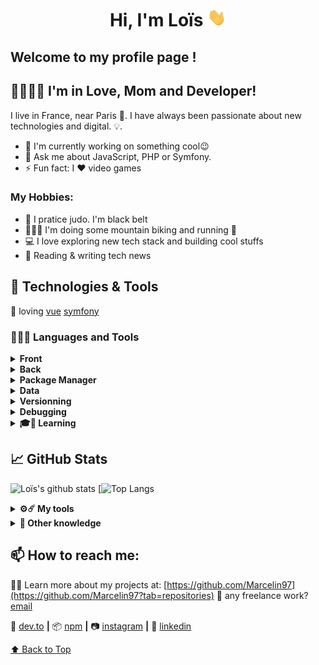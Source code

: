 <div align="center" id="header">
<br>
<h1>Hi, I'm Loïs <img src="./assets/gifs/wave_30w.gif" width="30px"></h1>
</div>

## Welcome to my profile page !
<!-- [visitors](https://visitor-badge.glitch.me/badge?page_id=Marcelin97&left_color=green&right_color=red) -->

## 👨‍👩‍👧‍👧 I'm in Love, Mom and Developer!

I live in France, near Paris 🥖. I have always been passionate about new technologies and digital. 💡.

- 🔭 I'm currently working on something cool😉
- 💬 Ask me about JavaScript, PHP or Symfony.
- ⚡ Fun fact: I ❤️ video games
<!-- - 🌱 I am currently working on creating my portfolio -->
<!-- - 🤝 I’m looking to collaborate on creating content -->
<!-- - 🤔 I’m looking for help with 3D -->

### My Hobbies:

- 🥋 I pratice judo. I'm black belt
- 🚴🏽‍♀️ I'm doing some mountain biking and running 👟
- 💻 I love exploring new tech stack and building cool stuffs
- 📰 Reading & writing tech news

## 🔧 Technologies & Tools

💜 loving [vue][vue] [symfony][symfony]

### 👨🏻‍💻 Languages and Tools <br />
<div>
	<details id="marcelin97">
		<summary><b>Front</b></summary>
		<table>
			<tr>
				<td align="center" width="96">
					<a href="#marcelin97">
						<img src="https://github.com/devicons/devicon/blob/master/icons/html5/html5-original.svg" title="HTML5" alt="HTML" width="40" height="40"/>&nbsp;
					</a>
				</td>
				<td align="center" width="96">
					<a href="#marcelin97">
						<img src="https://github.com/devicons/devicon/blob/master/icons/bootstrap/bootstrap-original-wordmark.svg" title="Booststrap 5" alt="Booststrap 5" width="40" height="40"/>&nbsp;
					</a>
				</td>
				<td align="center" width="96">
					<a href="#marcelin97">
						<img src="https://github.com/devicons/devicon/blob/master/icons/css3/css3-plain-wordmark.svg"  title="CSS 3" alt="CSS 3" width="40" height="40"/>&nbsp;
					</a>
				</td>
				<td align="center" width="96">
					<a href="#marcelin97">
						<img src="https://github.com/devicons/devicon/blob/master/icons/sass/sass-original.svg" title="SASS" alt="SASS" width="40" height="40"/>&nbsp;
					</a>
				</td>
				<td align="center" width="96">
					<a href="#marcelin97">
						<img src="https://github.com/devicons/devicon/blob/master/icons/javascript/javascript-original.svg" title="JavaScript" alt="JavaScript" width="40" height="40"/>&nbsp;
					</a>
				</td>
				<td align="center" width="96">
					<a href="#marcelin97">
						<img src="https://github.com/devicons/devicon/blob/master/icons/vuejs/vuejs-original-wordmark.svg" title="Vue.js" alt="Vue.js" width="40" height="40"/>&nbsp;
					</a>
				</td>
				<td align="center" width="96">
					<a href="#marcelin97">
						<img src="https://github.com/devicons/devicon/blob/master/icons/webpack/webpack-original-wordmark.svg" title="Webpack" alt="Webpack" width="40" height="40"/>&nbsp;
					</a>
				</td>
			</tr>
			</table>
			</details>
</div>
<div>
	<details id="marcelin97">
		<summary><b>Back</b></summary>
		<table>
			<tr>
				<td align="center" width="96">
					<a href="#marcelin97">
						<img src="https://github.com/devicons/devicon/blob/master/icons/nodejs/nodejs-original-wordmark.svg" title="NodeJS" alt="NodeJS" width="40" height="40"/>&nbsp;
					</a>
				</td>
				<td align="center" width="96">
					<a href="#marcelin97">
						<img src="https://github.com/devicons/devicon/blob/master/icons/express/express-original-wordmark.svg" title="Express" alt="Express" width="40" height="40"/>&nbsp;
					</a>
				</td>
				<td align="center" width="96">
					<a href="#marcelin97">
						<img src="https://github.com/devicons/devicon/blob/master/icons/symfony/symfony-original.svg" title="Symfony" alt="Symfony" width="40" height="40"/>&nbsp;
					</a>
				</td>	
			</tr>
			</table>
			</details>
</div>
<div>
	<details id="marcelin97">
		<summary><b>Package Manager</b></summary>
		<table>
			<tr>
				<td align="center" width="96">
					<a href="#marcelin97">
						<img src="https://github.com/devicons/devicon/blob/master/icons/npm/npm-original-wordmark.svg" title="NPM" alt="NPM" width="40" height="40"/>&nbsp;
					</a>
				</td>
				<td align="center" width="96">
					<a href="#marcelin97">
						<img src="https://github.com/devicons/devicon/blob/master/icons/composer/composer-line-wordmark.svg" title="Composer" alt="Composer" width="40" height="40"/>&nbsp;
					</a>
				</td>	
			</tr>
			</table>
			</details>
</div>
<div>
	<details id="marcelin97">
		<summary><b>Data</b></summary>
		<table>
			<tr>
				<td align="center" width="96">
					<a href="#marcelin97">
						<img src="https://github.com/devicons/devicon/blob/master/icons/mysql/mysql-original-wordmark.svg" title="MySQL"  alt="MySQL" width="40" height="40"/>&nbsp;
					</a>
				</td>
				<td align="center" width="96">
					<a href="#marcelin97">
						<img src="https://github.com/devicons/devicon/blob/master/icons/sequelize/sequelize-original-wordmark.svg" title="Sequelize" alt="Sequelize" width="40" height="40"/>&nbsp;
					</a>
				</td>
				<td align="center" width="96">
					<a href="#marcelin97">
						<img src="https://github.com/devicons/devicon/blob/master/icons/mongodb/mongodb-original-wordmark.svg" title="MongoDB" alt="MongoDB" width="40" height="40"/>&nbsp;
					</a>
				</td>
				<td align="center" width="96">
					<a href="#marcelin97">
						<img src="https://github.com/devicons/devicon/blob/master/icons/doctrine/doctrine-line-wordmark.svg" title="Doctrine" alt="Doctrine" width="40" height="40"/>&nbsp;
					</a>
				</td>
			</tr>
			</table>
			</details>
</div>
<div>
	<details id="marcelin97">
		<summary><b>Versionning</b></summary>
		<table>
			<tr>
				<td align="center" width="96">
					<a href="#marcelin97">
						<img src="https://github.com/devicons/devicon/blob/master/icons/git/git-original-wordmark.svg" title="Git" alt="Git" width="40" height="40"/>&nbsp;
					</a>
				</td>
				<td align="center" width="96">
					<a href="#marcelin97">
						<img src="https://github.com/devicons/devicon/blob/master/icons/github/github-original-wordmark.svg" title="GitHub" alt="GitHub" width="40" height="40"/>&nbsp;
					</a>
				</td>
				<td align="center" width="96">
					<a href="#marcelin97">
						<img src="https://github.com/devicons/devicon/blob/master/icons/gitlab/gitlab-original-wordmark.svg" title="GitLab" alt="GitLab" width="40" height="40"/>&nbsp;
					</a>
				</td>
			</tr>
			</table>
			</details>
</div>
<div>
	<details id="marcelin97">
		<summary><b>Debugging</b></summary>
		<table>
			<tr>
				<td align="center" width="96">
					<a href="#marcelin97">
						<img src="https://github.com/devicons/devicon/blob/master/icons/jest/jest-plain.svg" title="Jest"  alt="Jest" width="40" height="40"/>&nbsp;
					</a>
				</td>
			</tr>
			</table>
			</details>
</div>

<div>
	<details id="marcelin97">
		<summary><b>🎓🚀 Learning</b></summary>
		<table>
			<tr>
				<td align="center" width="96">
					<a href="#marcelin97">
						<img src="https://github.com/devicons/devicon/blob/master/icons/typescript/typescript-original.svg" title="Typescript" alt="Typescript" width="40" height="40"/>&nbsp;
					</a>
				</td>
			</tr>
			</table>
			</details>
</div>

## 📈 GitHub Stats

![Loïs's github stats](https://github-readme-stats.vercel.app/api?username=Marcelin97&show_icons=true&hide_border=true&darked)
[![Top Langs](https://github-readme-stats.vercel.app/api/top-langs/?username=Marcelin97&layout=compact)


<!-- ## 🕒 This week i spent my time on: -->

<!--START_SECTION:waka-->
<!--END_SECTION:waka-->

<details>	
  <br />
  <summary><b>⚙️☄️ My tools</b></summary>
  	<ul>
  	    <li><b>OS:</b> Windows 10</li>
	    <li><b>Laptop: </b> Asus ZenBook UX481
  	    <li><b>Browser: </b> Chrome 🕸️ and Firefox 🔥</li>
	    <li><b>Terminal: </b> Bash </li>
	    <li><b>Editor:</b> VSCode - IntelliJ IDEA</li>
	    <li><b>To Stay Updated:</b> Dev.to, Medium, Instagram.</li>
	    <br />
	
</details>
<details>	
  <summary><b>🧠  Other knowledge</b></summary>
  	<ul>
  		<li><b>Accounting</b></li>
		<li><b>customer relationship management</b></li>
		<li><b>commercial</b></li>
	</ul>	
</details>

## 📫 How to reach me:
👨‍💻 Learn more about my projects at: [https://github.com/Marcelin97](https://github.com/Marcelin97?tab=repositories)
💼 any freelance work? [email](mailto:lois_m@outlook.com)

📕 [dev.to][dev] **|**
📦 [npm][npm] **|**
📷 [instagram][instagram] **|**
👔 [linkedin][linkedin]

<!-- 🏡 [website][website] **|**  -->
<!-- 🐦 [twitter][twitter] **|**  -->
<!-- 📺 [youtube][youtube] **|**  -->
<!-- 🎥 [twitch][twitch] **|**  -->

[npm]: https://www.npmjs.com/~marcelin97
[dev]: https://dev.to/marcelin97
[instagram]: https://instagram.com/lois.dev
[linkedin]: https://www.linkedin.com/in/lo%C3%AFs-marcelin-dev-web/
[vue]: https://www.https:/vuejs.org/
[symfony]: https://symfony.com/


<!-- [website]: https://bradgarropy.com -->
<!-- [twitter]: https://twitter.com/bradgarropy -->
<!-- [youtube]: https://youtube.com/bradgarropy -->
<!-- [twitch]: https://twitch.tv/bradgarropy -->

[⬆ Back to Top](#header)

<!-- Resources -->
<!-- Icons: https://simpleicons.org/ -->
<!-- GitHub Stats: https://github.com/anuraghazra/github-readme-stats -->
<!-- Emojis: https://emojipedia.org/emoji/ -->
<!-- HTML Emojis: https://www.fileformat.info/index.htm -->
<!-- Shields: https://shields.io/ -->
